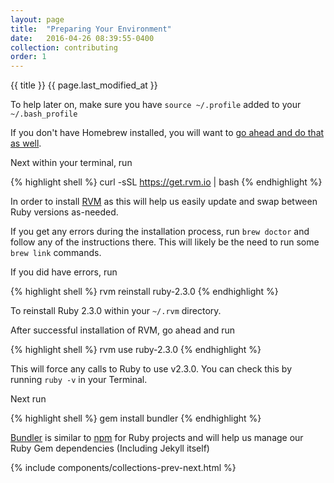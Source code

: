 ```yaml
---
layout: page
title:  "Preparing Your Environment"
date:   2016-04-26 08:39:55-0400
collection: contributing
order: 1
---
```


{{ title }}
{{ page.last_modified_at }}

To help later on, make sure you have `source ~/.profile` added to your `~/.bash_profile`

If you don't have Homebrew installed, you will want to [go ahead and do that as well](http://brew.sh/).

Next within your terminal, run 

{% highlight shell %}
curl -sSL https://get.rvm.io | bash
{% endhighlight %}

In order to install [RVM](https://rvm.io/) as this will help us easily update and swap between Ruby versions as-needed.

If you get any errors during the installation process, run `brew doctor` and follow any of the instructions there. This will likely be the need to run some `brew link` commands.

If you did have errors, run 

{% highlight shell %}
rvm reinstall ruby-2.3.0
{% endhighlight %}

To reinstall Ruby 2.3.0 within your `~/.rvm` directory.

After successful installation of RVM, go ahead and run

{% highlight shell %}
rvm use ruby-2.3.0
{% endhighlight %}

This will force any calls to Ruby to use v2.3.0. You can check this by running `ruby -v` in your Terminal.

Next run 

{% highlight shell %}
gem install bundler
{% endhighlight %}

[Bundler](http://bundler.io/) is similar to [npm](https://www.npmjs.com/package/npm) for Ruby projects and will help us manage our Ruby Gem dependencies (Including Jekyll itself)

{% include components/collections-prev-next.html %}